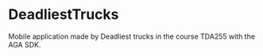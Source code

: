 DeadliestTrucks
===============

Mobile application made by Deadliest trucks in the course TDA255 with the AGA SDK.
